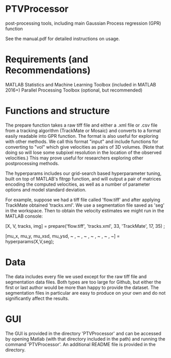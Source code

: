 # PTVProcessor
post-processing tools, including main Gaussian Process regression (GPR) function 

See the manual.pdf for detailed instructions on usage.

# Requirements (and Recommendations)
MATLAB 
Statistics and Machine Learning Toolbox (included in MATLAB 2016+) 
Parallel Processing Toolbox (optional, but recommended)

# Functions and structure

The prepare function takes a raw tiff file and either a .xml file or .csv file from a tracking algorithm (TrackMate or Mosaic) and converts to a format easily readable into GPR function. The format is also useful for exploring with other methods. We call this format "input" and include functions for converting to "vol" which give velocities as pairs of 3D volumes.  (Note that doing so will lose some subpixel resolution in the location of the observed velocities.) This may prove useful for researchers exploring other postprocessing methods.

The hyperparams includes our grid-search based hyperparameter tuning, built on top of MATLAB's fitrgp function, and will output a pair of matrices encoding the computed velocities, as well as a number of parameter options and model standard deviation.

For example, suppose we had a tiff file called 'flow.tiff' and after applying TrackMate obtained 'tracks.xml'. We use a segmentation file saved as 'seg' in the workspace. Then to obtain the velocity estimates we might run in the MATLAB console: 

[X, V, tracks, img] = prepare('flow.tiff', 'tracks.xml', 33, 'TrackMate', 17, 35) ;

[mu_x, mu_y, mu_xsd, mu_ysd, ~ , ~ , ~ , ~ , ~ , ~ , ~] = hyperparams(X,V,seg);

# Data

The data includes every file we used except for the raw tiff file and segmentation data files. Both types are too large for Github, but either the first or last author would be more than happy to provide the dataset. The segmentation files in particular are easy to produce on your own and do not significantly affect the results.

# GUI 

The GUI is provided in the directory 'PTVProcessor' and can be accessed by opening Matlab (with that directory included in the path) and running the command 'PTVProcessor'. An additional README file is provided in the directory.